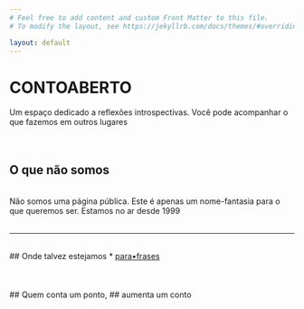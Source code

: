 ```yaml
---
# Feel free to add content and custom Front Matter to this file.
# To modify the layout, see https://jekyllrb.com/docs/themes/#overriding-theme-defaults

layout: default
---
```


# CONTOABERTO

Um espaço dedicado a reflexões introspectivas. Você pode acompanhar o que fazemos em outros lugares<br>
<br>
<br>
## O que não somos
<br>
Não somos uma página pública. Este é apenas um nome-fantasia para o que queremos ser. Estamos no ar desde 1999<br>
<br>

***

<br>
## Onde talvez estejamos
* <a href="http://parafrases.contoaberto.org">para•frases</a>
<br>
<br>
<br>
<br>
## Quem conta um ponto,
## aumenta um conto
